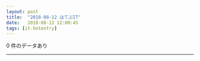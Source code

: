 ```yaml
---
layout: post
title:  "2018-08-12 はてぶIT"
date:   2018-08-12 12:00:45
tags: [it-hotentry]
---
```

0 件のデータあり

<hr>
